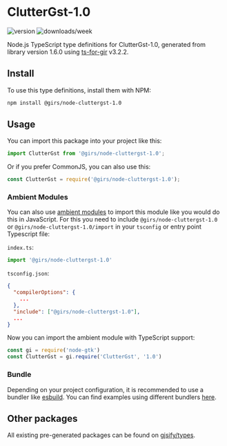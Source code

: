 
# ClutterGst-1.0

![version](https://img.shields.io/npm/v/@girs/node-cluttergst-1.0)
![downloads/week](https://img.shields.io/npm/dw/@girs/node-cluttergst-1.0)


Node.js TypeScript type definitions for ClutterGst-1.0, generated from library version 1.6.0 using [ts-for-gir](https://github.com/gjsify/ts-for-gir) v3.2.2.


## Install

To use this type definitions, install them with NPM:
```bash
npm install @girs/node-cluttergst-1.0
```

## Usage

You can import this package into your project like this:
```ts
import ClutterGst from '@girs/node-cluttergst-1.0';
```

Or if you prefer CommonJS, you can also use this:
```ts
const ClutterGst = require('@girs/node-cluttergst-1.0');
```

### Ambient Modules

You can also use [ambient modules](https://github.com/gjsify/ts-for-gir/tree/main/packages/cli#ambient-modules) to import this module like you would do this in JavaScript.
For this you need to include `@girs/node-cluttergst-1.0` or `@girs/node-cluttergst-1.0/import` in your `tsconfig` or entry point Typescript file:

`index.ts`:
```ts
import '@girs/node-cluttergst-1.0'
```

`tsconfig.json`:
```json
{
  "compilerOptions": {
    ...
  },
  "include": ["@girs/node-cluttergst-1.0"],
  ...
}
```

Now you can import the ambient module with TypeScript support: 

```ts
const gi = require('node-gtk')
const ClutterGst = gi.require('ClutterGst', '1.0')
```


### Bundle

Depending on your project configuration, it is recommended to use a bundler like [esbuild](https://esbuild.github.io/). You can find examples using different bundlers [here](https://github.com/gjsify/ts-for-gir/tree/main/examples).

## Other packages

All existing pre-generated packages can be found on [gjsify/types](https://github.com/gjsify/types).

